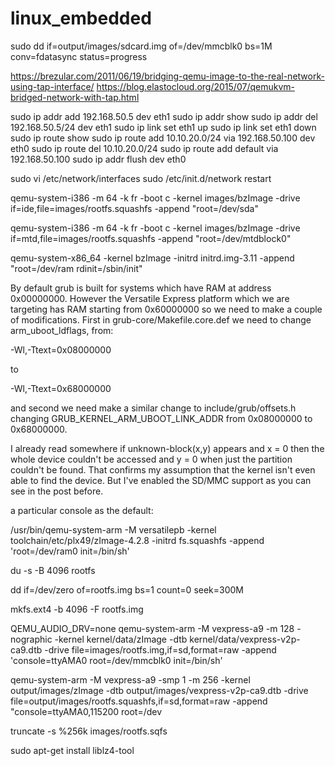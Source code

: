 # linux_embedded

sudo dd if=output/images/sdcard.img of=/dev/mmcblk0 bs=1M conv=fdatasync
status=progress

https://brezular.com/2011/06/19/bridging-qemu-image-to-the-real-network-using-tap-interface/
https://blog.elastocloud.org/2015/07/qemukvm-bridged-network-with-tap.html

sudo ip addr add 192.168.50.5 dev eth1
sudo ip addr show
sudo ip addr del 192.168.50.5/24 dev eth1
sudo ip link set eth1 up
sudo ip link set eth1 down
sudo ip route show
sudo ip route add 10.10.20.0/24 via 192.168.50.100 dev eth0
sudo ip route del 10.10.20.0/24
sudo ip route add default via 192.168.50.100
sudo ip addr flush dev eth0

sudo vi /etc/network/interfaces
sudo /etc/init.d/network restart

qemu-system-i386 -m 64 -k fr -boot c -kernel images/bzImage -drive
if=ide,file=images/rootfs.squashfs -append "root=/dev/sda"

qemu-system-i386 -m 64 -k fr -boot c -kernel images/bzImage -drive
if=mtd,file=images/rootfs.squashfs -append "root=/dev/mtdblock0"

qemu-system-x86_64 -kernel bzImage -initrd initrd.img-3.11
 -append "root=/dev/ram rdinit=/sbin/init"

By default grub is built for systems which have RAM at address 0x00000000.
However the Versatile Express platform which we are targeting has RAM starting
from 0x60000000 so we need to make a couple of modifications. First in
grub-core/Makefile.core.def we need to change arm_uboot_ldflags, from:

-Wl,-Ttext=0x08000000

to

-Wl,-Ttext=0x68000000

and second we need make a similar change to include/grub/offsets.h changing
GRUB_KERNEL_ARM_UBOOT_LINK_ADDR from 0x08000000 to 0x68000000.

I already read somewhere if unknown-block(x,y) appears and x = 0 then the whole
device couldn't be accessed and y = 0 when just the partition couldn't be found.
That confirms my assumption that the kernel isn't even able to find the device.
But I've enabled the SD/MMC support as you can see in the post before.


 a particular console as the default:

/usr/bin/qemu-system-arm -M versatilepb -kernel toolchain/etc/plx49/zImage-4.2.8 -initrd fs.squashfs -append 'root=/dev/ram0 init=/bin/sh'

 du -s -B 4096 rootfs

 dd if=/dev/zero of=rootfs.img bs=1 count=0 seek=300M

mkfs.ext4 -b 4096 -F rootfs.img


QEMU_AUDIO_DRV=none qemu-system-arm -M vexpress-a9 -m 128 -nographic -kernel
kernel/data/zImage -dtb kernel/data/vexpress-v2p-ca9.dtb -drive
file=images/rootfs.img,if=sd,format=raw -append 'console=ttyAMA0
root=/dev/mmcblk0 init=/bin/sh'


qemu-system-arm -M vexpress-a9 -smp 1 -m 256 -kernel output/images/zImage -dtb
output/images/vexpress-v2p-ca9.dtb -drive
file=output/images/rootfs.squashfs,if=sd,format=raw -append
"console=ttyAMA0,115200 root=/dev


truncate -s %256k images/rootfs.sqfs


sudo apt-get install liblz4-tool

